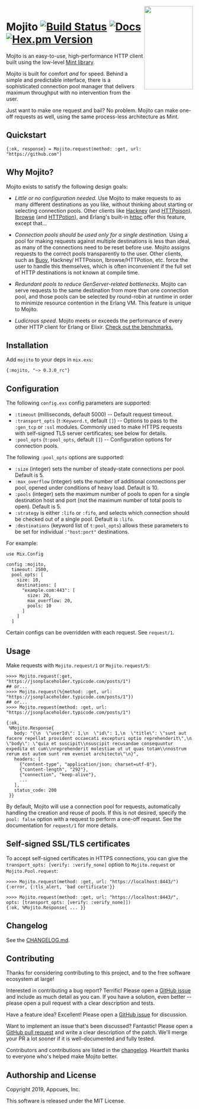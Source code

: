 <img align="right" width="131" height="225" src="assets/mojito.png?raw=true">

# Mojito [![Build Status](https://travis-ci.org/appcues/mojito.svg?branch=master)](https://travis-ci.org/appcues/mojito) [![Docs](https://img.shields.io/badge/api-docs-green.svg?style=flat)](https://hexdocs.pm/mojito/Mojito.html) [![Hex.pm Version](http://img.shields.io/hexpm/v/mojito.svg?style=flat)](https://hex.pm/packages/mojito)

Mojito is an easy-to-use, high-performance HTTP client built using the
low-level [Mint library](https://github.com/ericmj/mint).

Mojito is built for comfort _and_ for speed.  Behind a simple and
predictable interface, there is a sophisticated connection pool manager
that delivers maximum throughput with no intervention from the user.

Just want to make one request and bail?  No problem.  Mojito can make
one-off requests as well, using the same process-less architecture as
Mint.

## Quickstart

    {:ok, response} = Mojito.request(method: :get, url: "https://github.com")

## Why Mojito?

Mojito exists to satisfy the following design goals:

* _Little or no configuration needed._  Use Mojito to make requests to as
  many different destinations as you like, without thinking about
  starting or selecting connection pools.  Other clients like
  [Hackney](https://github.com/benoitc/hackney)
  (and [HTTPoison](https://github.com/edgurgel/httpoison)),
  [Ibrowse](https://github.com/cmullaparthi/ibrowse) (and
  [HTTPotion](https://github.com/myfreeweb/httpotion)), and
  Erlang's built-in [httpc](http://erlang.org/doc/man/httpc.html)
  offer this feature, except that...

* _Connection pools should be used only for a single destination._
  Using a pool for making requests against multiple destinations is less
  than ideal, as many of the connections need to be reset before use.
  Mojito assigns requests to the correct pools transparently to the user.
  Other clients, such as [Buoy](https://github.com/lpgauth/buoy), Hackney/
  HTTPoison, Ibrowse/HTTPotion, etc. force the user to handle this
  themselves, which is often inconvenient if the full set of HTTP
  destinations is not known at compile time.

* _Redundant pools to reduce GenServer-related bottlenecks._  Mojito can
  serve requests to the same destination from more than one connection
  pool, and those pools can be selected by round-robin at runtime in order
  to minimize resource contention in the Erlang VM.  This feature is
  unique to Mojito.

* _Ludicrous speed._  Mojito meets or exceeds the performance of
  every other HTTP client for Erlang or Elixir.
  [Check out the benchmarks.](https://github.com/appcues/mojito/blob/master/BENCHMARKS.md)

## Installation

Add `mojito` to your deps in `mix.exs`:

    {:mojito, "~> 0.3.0_rc"}

## Configuration

The following `config.exs` config parameters are supported:

* `:timeout` (milliseconds, default 5000) -- Default request timeout.
* `:transport_opts` (`t:Keyword.t`, default `[]`) -- Options to pass to
  the `:gen_tcp` or `:ssl` modules.  Commonly used to make HTTPS requests
  with self-signed TLS server certificates; see below for details.
* `:pool_opts` (`t:pool_opts`, default `[]`) -- Configuration options
  for connection pools.

The following `:pool_opts` options are supported:

* `:size` (integer) sets the number of steady-state connections per pool.
  Default is 5.
* `:max_overflow` (integer) sets the number of additional connections
  per pool, opened under conditions of heavy load.
  Default is 10.
* `:pools` (integer) sets the maximum number of pools to open for a
  single destination host and port (not the maximum number of total
  pools to open).  Default is 5.
* `:strategy` is either `:lifo` or `:fifo`, and selects which connection
  should be checked out of a single pool.  Default is `:lifo`.
* `:destinations` (keyword list of `t:pool_opts`) allows these parameters
  to be set for individual `:"host:port"` destinations.

For example:

    use Mix.Config

    config :mojito,
      timeout: 2500,
      pool_opts: [
        size: 10,
        destinations: [
          "example.com:443": [
            size: 20,
            max_overflow: 20,
            pools: 10
          ]
        ]
      ]

Certain configs can be overridden with each request.  See `request/1`.

## Usage

Make requests with `Mojito.request/1` or `Mojito.request/5`:

    >>>> Mojito.request(:get, "https://jsonplaceholder.typicode.com/posts/1")
    ## or...
    >>>> Mojito.request(%{method: :get, url: "https://jsonplaceholder.typicode.com/posts/1"})
    ## or...
    >>>> Mojito.request(method: :get, url: "https://jsonplaceholder.typicode.com/posts/1")

    {:ok,
     %Mojito.Response{
       body: "{\n  \"userId\": 1,\n  \"id\": 1,\n  \"title\": \"sunt aut facere repellat provident occaecati excepturi optio reprehenderit\",\n  \"body\": \"quia et suscipit\\nsuscipit recusandae consequuntur expedita et cum\\nreprehenderit molestiae ut ut quas totam\\nnostrum rerum est autem sunt rem eveniet architecto\"\n}",
       headers: [
         {"content-type", "application/json; charset=utf-8"},
         {"content-length", "292"},
         {"connection", "keep-alive"},
         ...
       ],
       status_code: 200
     }}

By default, Mojito will use a connection pool for requests, automatically
handling the creation and reuse of pools.  If this is not desired,
specify the `pool: false` option with a request to perform a one-off request.
See the documentation for `request/1` for more details.

## Self-signed SSL/TLS certificates

To accept self-signed certificates in HTTPS connections, you can give the
`transport_opts: [verify: :verify_none]` option to `Mojito.request`
or `Mojito.Pool.request`:

    >>>> Mojito.request(method: :get, url: "https://localhost:8443/")
    {:error, {:tls_alert, 'bad certificate'}}

    >>>> Mojito.request(method: :get, url: "https://localhost:8443/", opts: [transport_opts: [verify: :verify_none]])
    {:ok, %Mojito.Response{ ... }}

## Changelog

See the [CHANGELOG.md](https://github.com/appcues/mojito/blob/master/CHANGELOG.md).

## Contributing

Thanks for considering contributing to this project, and to the free
software ecosystem at large!

Interested in contributing a bug report?  Terrific!  Please open a [GitHub
issue](https://github.com/appcues/mojito/issues) and include as much detail
as you can.  If you have a solution, even better -- please open a pull
request with a clear description and tests.

Have a feature idea?  Excellent!  Please open a [GitHub
issue](https://github.com/appcues/mojito/issues) for discussion.

Want to implement an issue that's been discussed?  Fantastic!  Please
open a [GitHub pull request](https://github.com/appcues/mojito/pulls)
and write a clear description of the patch.
We'll merge your PR a lot sooner if it is well-documented and fully
tested.

Contributors and contributions are listed in the
[changelog](https://github.com/appcues/mojito/blob/master/CHANGELOG.md).
Heartfelt thanks to everyone who's helped make Mojito better.

## Authorship and License

Copyright 2019, Appcues, Inc.

This software is released under the MIT License.

